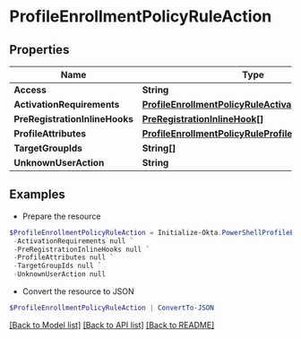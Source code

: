 # ProfileEnrollmentPolicyRuleAction
## Properties

Name | Type | Description | Notes
------------ | ------------- | ------------- | -------------
**Access** | **String** |  | [optional] 
**ActivationRequirements** | [**ProfileEnrollmentPolicyRuleActivationRequirement**](ProfileEnrollmentPolicyRuleActivationRequirement.md) |  | [optional] 
**PreRegistrationInlineHooks** | [**PreRegistrationInlineHook[]**](PreRegistrationInlineHook.md) |  | [optional] 
**ProfileAttributes** | [**ProfileEnrollmentPolicyRuleProfileAttribute[]**](ProfileEnrollmentPolicyRuleProfileAttribute.md) |  | [optional] 
**TargetGroupIds** | **String[]** |  | [optional] 
**UnknownUserAction** | **String** |  | [optional] 

## Examples

- Prepare the resource
```powershell
$ProfileEnrollmentPolicyRuleAction = Initialize-Okta.PowerShellProfileEnrollmentPolicyRuleAction  -Access null `
 -ActivationRequirements null `
 -PreRegistrationInlineHooks null `
 -ProfileAttributes null `
 -TargetGroupIds null `
 -UnknownUserAction null
```

- Convert the resource to JSON
```powershell
$ProfileEnrollmentPolicyRuleAction | ConvertTo-JSON
```

[[Back to Model list]](../README.md#documentation-for-models) [[Back to API list]](../README.md#documentation-for-api-endpoints) [[Back to README]](../README.md)


